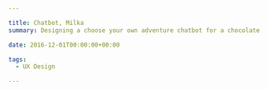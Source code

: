 ```yaml
---

title: Chatbot, Milka
summary: Designing a choose your own adventure chatbot for a chocolate company

date: 2016-12-01T00:00:00+00:00

tags: 
  - UX Design

---
```


